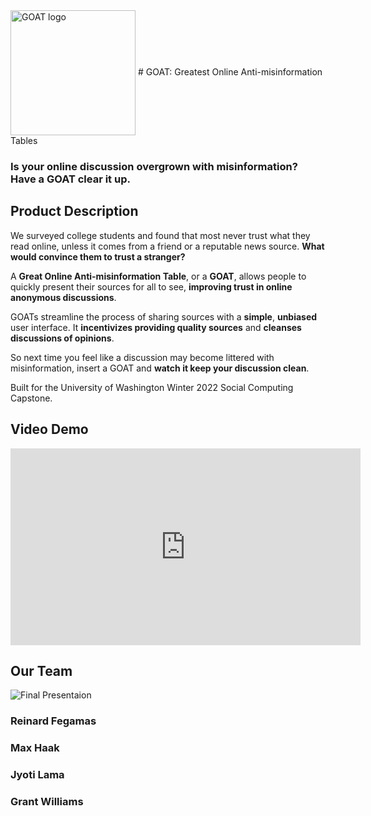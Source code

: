 <img src="/Wild-Swaying-Goats/data/logo/logo.jpg" alt="GOAT logo" align="center" width="200"/>
# GOAT: Greatest Online Anti-misinformation Tables

### **Is your online discussion overgrown with misinformation? Have a GOAT clear it up.**

<!-- ![GOAT logo](/Wild-Swaying-Goats/data/logo/logo.jpg) -->

## Product Description

We surveyed college students and found that most never trust what they read online, unless it comes from a friend or a reputable news source. **What would convince them to trust a stranger?**

A **Great Online Anti-misinformation Table**, or a **GOAT**, allows people to quickly present their sources for all to see, **improving trust in online anonymous discussions**.

GOATs streamline the process of sharing sources with a **simple**, **unbiased** user interface. It **incentivizes providing quality sources** and **cleanses discussions of opinions**.

So next time you feel like a discussion may become littered with misinformation, insert a GOAT and **watch it keep your discussion clean**.

Built for the University of Washington Winter 2022 Social Computing Capstone.

## Video Demo

<iframe width="560" height="315" src="https://www.youtube.com/embed/eUbmqYk03BA" title="YouTube video player" frameborder="0" allow="accelerometer; autoplay; clipboard-write; encrypted-media; gyroscope; picture-in-picture" allowfullscreen></iframe>

## Our Team

![Final Presentaion](/Wild-Swaying-Goats/data/pictures/groupPic.jpg)

### Reinard Fegamas

### Max Haak

### Jyoti Lama

### Grant Williams
